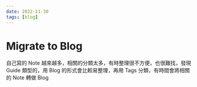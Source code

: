 ```yaml
---
date: 2022-11-30
tags: [blog]
---
```


# Migrate to Blog

自己寫的 Note 越來越多，相關的分類太多，有時整理很不方便，也很難找，發現 Guide 類型的，用 Blog 的形式會比較易整理，再用 Tags 分類，有時間會將相關的 Note 轉做 Blog

<!--truncate-->
